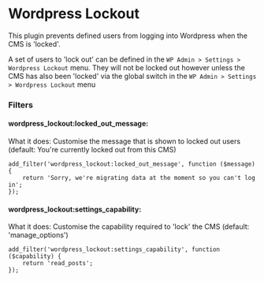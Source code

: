 # Wordpress Lockout
This plugin prevents defined users from logging into Wordpress when the CMS is 'locked'.

A set of users to 'lock out' can be defined in the `WP Admin > Settings > Wordpress Lockout` menu. They will not be locked out
however unless the CMS has also been 'locked' via the global switch in the `WP Admin > Settings > Wordpress Lockout` menu


### Filters

#### wordpress_lockout:locked_out_message:
What it does:   Customise the message that is shown to locked out users (default: You're currently locked out from this CMS)

```
add_filter('wordpress_lockout:locked_out_message', function ($message) {
    return 'Sorry, we're migrating data at the moment so you can't log in';
});
```


#### wordpress_lockout:settings_capability:
What it does:   Customise the capability required to 'lock' the CMS (default: 'manage_options')

```
add_filter('wordpress_lockout:settings_capability', function ($capability) {
    return 'read_posts';
});
```
